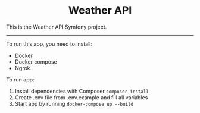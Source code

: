 <h1 style="text-align: center">
Weather API
</h1>

This is the Weather API Symfony project.

---
To run this app, you need to install:

- Docker
- Docker compose
- Ngrok


To run app:

1) Install dependencies with Composer `composer install`
2) Create .env file from .env.example and fill all variables
3) Start app by running `docker-compose up --build`